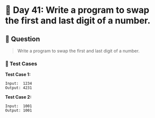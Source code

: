 # 📅 Day 41: Write a program to swap the first and last digit of a number.

## 📝 Question

> Write a program to swap the first and last digit of a number.

### 🧪 Test Cases

**Test Case 1:**
```
Input:  1234
Output: 4231
```
**Test Case 2:**
```
Input:  1001
Output: 1001
```
